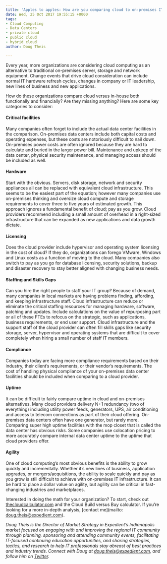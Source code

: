```yaml
---
title: 'Apples to apples: How are you comparing cloud to on-premises IT?'
date: Wed, 25 Oct 2017 19:55:15 +0000
tags:
- Cloud Computing
- Data Centers
- private cloud
- public cloud
- hybrid cloud
author: Doug Theis

---
```

Every year, more organizations are considering cloud computing as an alternative to traditional on-premises server, storage and network equipment. Change events that drive cloud consideration can include normal IT hardware refresh cycles, changes in company or IT leadership, new lines of business and new applications.

How do these organizations compare cloud versus in-house both functionally and financially? Are they missing anything? Here are some key categories to consider:

#### Critical facilities

Many companies often forget to include the actual data center facilities in the comparison. On-premises data centers include both capital costs and operating expenses, but these costs are notoriously difficult to nail down. On-premises power costs are often ignored because they are hard to calculate and buried in the larger power bill. Maintenance and upkeep of the data center, physical security maintenance, and managing access should be included as well.

#### Hardware

Start with the obvious. Servers, disk storage, network and security appliances all can be replaced with equivalent cloud infrastructure. This seems to be the easiest part of the equation; however many companies use on-premises thinking and oversize cloud compute and storage requirements to cover three to five years of estimated growth. This approach ignores a fundamental benefit of cloud; pay as you grow. Cloud providers recommend including a small amount of overhead in a right-sized infrastructure that can be expanded as new applications and data growth dictate.

#### Licensing

Does the cloud provider include hypervisor and operating system licensing in the cost of cloud? If they do, organizations can forego VMware, Windows and Linux costs as a function of moving to the cloud. Many companies also switch to pay as you go for database licensing, security solutions, backup and disaster recovery to stay better aligned with changing business needs.

#### Staffing and Skills Gaps

Can you hire the right people to staff your IT group? Because of demand, many companies in local markets are having problems finding, affording, and keeping infrastructure staff. Cloud infrastructure can reduce or eliminate the critical staffing resources for managing hardware, software, patching and updates. Include calculations on the value of repurposing part or all of these FTEs to refocus on the strategic, such as applications, business requirements, or end user support. Cloud infrastructure and the support staff of the cloud provider can often fill skills gaps like security storage, server, hypervisor and operating systems that are difficult to cover completely when hiring a small number of staff IT members.

#### Compliance

Companies today are facing more compliance requirements based on their industry, their client’s requirements, or their vendor’s requirements. The cost of handling physical compliance of your on-premises data center facilities should be included when comparing to a cloud provider.

#### Uptime

It can be difficult to fairly compare uptime in cloud and on-premises alternatives. Many cloud providers delivery N+1 redundancy (two of everything) including utility power feeds, generators, UPS, air conditioning and access to telecom connections as part of their cloud offering. On-premises data centers often have one generator, but rarely more. Comparing super high uptime facilities with the mop closet that is called the data center has obvious risks. Some companies use colocation pricing to more accurately compare internal data center uptime to the uptime that cloud providers offer.

#### Agility

One of cloud computing’s most obvious benefits is the ability to grow quickly and incrementally. Whether it’s new lines of business, application upgrades, or mergers/acquisitions, the ability to scale quickly and pay as you grow is still difficult to achieve with on-premises IT infrastructure. It can be hard to place a dollar value on agility, but agility can be critical in fast-changing industries and marketplaces.

Interested in doing the math for your organization? To start, check out [thecloudcalculator.com](http://thecloudcalculator.com) and the Cloud Build versus Buy calculator. If you’re looking for a more in-depth analysis, [contact me](mailto: doug.theis@expedient.com).

_Doug Theis is the Director of Market Strategy in Expedient’s Indianapolis market focused on engaging with and improving the regional IT community through planning, sponsoring and attending community events, facilitating IT-focused continuing education opportunities, and sharing strategies, tactics, and research to help IT professionals stay abreast of best practices and industry trends. Connect with Doug at_ [_doug.theis@expedient.com_](mailto:doug.theis@expedient.com)_, and follow him on_ [_Twitter_](https://twitter.com/dougtheis)_._